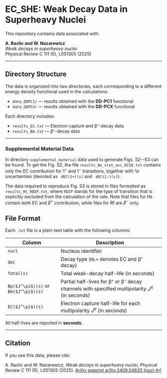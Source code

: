 # EC_SHE: Weak Decay Data in Superheavy Nuclei

This repository contains data associated with:

**A. Ravlic and W. Nazarewicz**  
*Weak decays in superheavy nuclei*  
Physical Review C 111 (5), L051305 (2025)

---

## Directory Structure

The data is organized into two directories, each corresponding to a different energy density functional used in the calculations:

- `data_DDPC1/` — results obtained with the **DD-PC1** functional  
- `data_DDPCX/` — results obtained with the **DD-PCX** functional  

Each directory includes:

- `results_EC.txt` — Electron capture and β⁺-decay data  
- `results_Bm.txt` — β⁻-decay data  

---

### Supplemental Material Data
In directory `supplemental_material` data used to generate Figs. S2--S3 can be found. To get the Fig. S2, the file
`results_No_stat_unc_0218.txt` contains only the EC contribution for $1^+$ and $1^-$ transitions, together with
1$\sigma$ uncertainties (denoted as ` dEC(1+)(s)` and ` dEC(1-)(s)`).

The data required to reproduce Fig. S3 is stored in files formatted as `results_Hs_RDIP.txt`, where `RDIP` stands for
the type of transition that is explicitly excluded from the calculation of the rate. Note that files for Hs contain both
EC and $\beta^+$ contribution, while files for Rf are $\beta^-$ only.

## File Format

Each `.txt` file is a plain-text table with the following columns:

| Column         | Description |
|----------------|-------------|
| `nucl`         | Nucleus identifier |
| `dec`          | Decay type (`HL+` denotes EC and β⁺ decay) |
| `Total(s)`     | Total weak-decay half-life (in seconds) |
| `Bp($J^\pi$)(s)` or `Bm($J^\pi$)(s)` | Partial half-lives for β⁺ or β⁻ decay channels with specified multipolarity $J^\pi$ (in seconds) |
| `EC($J^\pi$)(s)`   | Electron capture half-life for each multipolarity $J^\pi$ (in seconds) |

All half-lives are reported in **seconds**.

---

## Citation

If you use this data, please cite:

A. Ravlic and W. Nazarewicz, *Weak decays in superheavy nuclei*, Physical Review C 111 (5), L051305 (2025).
[ArXiv preprint arXiv:2409.04620 [nucl-th]](https://arxiv.org/abs/2409.04620)

